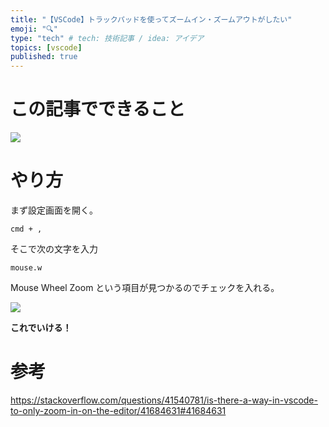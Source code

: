 ```yaml
---
title: "【VSCode】トラックパッドを使ってズームイン・ズームアウトがしたい"
emoji: "🔍"
type: "tech" # tech: 技術記事 / idea: アイデア
topics: [vscode]
published: true
---
```


# この記事でできること

![](https://storage.googleapis.com/zenn-user-upload/q36g96meeit5a7eypoekf03o7nj1)

# やり方

まず設定画面を開く。

```
cmd + ,
```

そこで次の文字を入力

```
mouse.w
```

Mouse Wheel Zoom という項目が見つかるのでチェックを入れる。

![](https://storage.googleapis.com/zenn-user-upload/oy0jwjtw222sdu7wi1kqatbps7p0)

**これでいける！**

# 参考

https://stackoverflow.com/questions/41540781/is-there-a-way-in-vscode-to-only-zoom-in-on-the-editor/41684631#41684631
